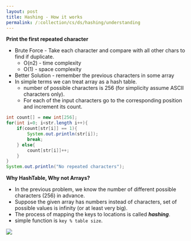 ```yaml
---
layout: post
title: Hashing - How it works
permalink: /:collection/cs/ds/hashing/understanding
---
```


**Print the first repeated character**
- Brute Force - Take each character and compare with all other chars to find if duplicate.
  - O(n2) - time complexity
  - O(1) - space complexity
- Better Solution - remember the previous characters in some array
- In simple terms we can treat array as a hash table.
  - number of possible characters is 256 (for simplicity assume ASCII characters only).
  - For each of the input characters go to the corresponding position and increment its count.

```java
int count[] = new int[256];
for(int i=0; i<str.length i++){
	if(count[str[i]] == 1){
		System.out.println(str[i]);
		break;
	} else{
		count[str[i]]++;
	}
}
System.out.println("No repeated characters");
```

**Why HashTable, Why not Arrays?**
- In the previous problem, we know the number of different possible characters (256) in advance.
- Suppose the given array has numbers instead of characters, set of possible values is infinity (or at least very big).
- The process of mapping the keys to locations is called ***hashing***.
- simple function is `key % table size`.

![]({{site.cdn}}/cse/ds/hashing/why-hashing.png)
